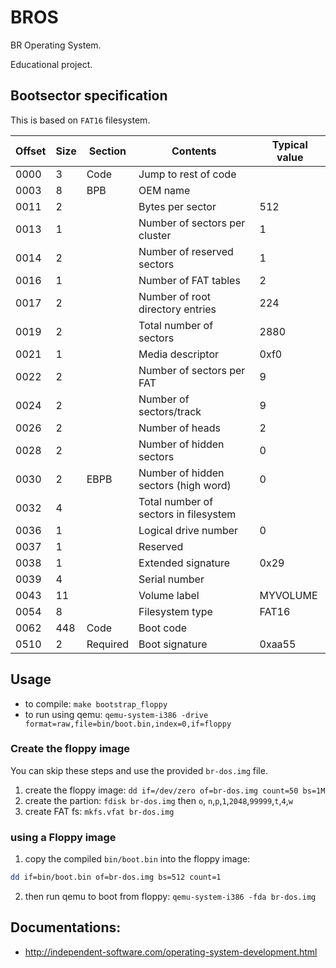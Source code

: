 # BROS

BR Operating System.

Educational project.


## Bootsector specification

This is based on `FAT16` filesystem.

|Offset|Size|Section |Contents                        |Typical value|
|------|----|--------|--------------------------------|-------------|
|0000  |3   |Code    |Jump to rest of code            | 
|0003  |8   |BPB     |OEM name                        |
|0011  |2   |        |Bytes per sector                |512|
|0013  |1   |        |Number of sectors per cluster   |1|
|0014  |2   |        |Number of reserved sectors      |1|
|0016  |1   |        |Number of FAT tables            |2|
|0017  |2   |        |Number of root directory entries|224|
|0019  |2   |        |Total number of sectors         |2880|
|0021  |1   |        |Media descriptor                |0xf0|
|0022  |2   |        |Number of sectors per FAT       |9|
|0024  |2   |        |Number of sectors/track         |9|
|0026  |2   |        |Number of heads                 |2|
|0028  |2   |        |Number of hidden sectors        |0|
|0030  |2   |EBPB    |Number of hidden sectors (high word)|0|
|0032  |4   |        |Total number of sectors in filesystem|	 
|0036  |1   |        |Logical drive number            |0|
|0037  |1   |        |Reserved                        |	 
|0038  |1   |        |Extended signature              |0x29|
|0039  |4   |        |Serial number                   |	 
|0043  |11  |        |Volume label                    |MYVOLUME|
|0054  |8   |	     |Filesystem type                 |FAT16|
|0062  |448 |Code    |Boot code                       |	 
|0510  |2   |Required|Boot signature                  |0xaa55|


## Usage

- to compile: `make bootstrap_floppy`
- to run using qemu: `qemu-system-i386 -drive format=raw,file=bin/boot.bin,index=0,if=floppy`

### Create the floppy image
You can skip these steps and use the provided `br-dos.img` file.

1. create the floppy image: `dd if=/dev/zero of=br-dos.img count=50 bs=1M`
2. create the partion: `fdisk br-dos.img` then `o`, `n`,`p`,`1`,`2048`,`99999`,`t`,`4`,`w`
3. create FAT fs: `mkfs.vfat br-dos.img`

### using a Floppy image

1. copy the compiled `bin/boot.bin` into the floppy image:
```bash
dd if=bin/boot.bin of=br-dos.img bs=512 count=1
```
2. then run qemu to boot from floppy: `qemu-system-i386 -fda br-dos.img`



## Documentations:

- http://independent-software.com/operating-system-development.html